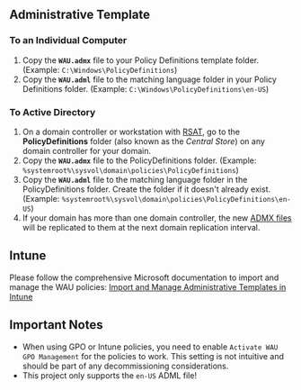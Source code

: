 ## Administrative Template

### To an Individual Computer
1. Copy the **`WAU.admx`** file to your Policy Definitions template folder. (Example: `C:\Windows\PolicyDefinitions`)
2. Copy the **`WAU.adml`** file to the matching language folder in your Policy Definitions folder. (Example: `C:\Windows\PolicyDefinitions\en-US`)

### To Active Directory
1. On a domain controller or workstation with [RSAT](https://learn.microsoft.com/en-us/troubleshoot/windows-server/system-management-components/remote-server-administration-tools), go to the **PolicyDefinitions** folder (also known as the _Central Store_) on any domain controller for your domain.
2. Copy the **`WAU.admx`** file to the PolicyDefinitions folder. (Example: `%systemroot%\sysvol\domain\policies\PolicyDefinitions`)
3. Copy the **`WAU.adml`** file to the matching language folder in the PolicyDefinitions folder. Create the folder if it doesn't already exist. (Example: `%systemroot%\sysvol\domain\policies\PolicyDefinitions\en-US`)
4. If your domain has more than one domain controller, the new [ADMX files](https://learn.microsoft.com/en-us/troubleshoot/windows-client/group-policy/create-and-manage-central-store) will be replicated to them at the next domain replication interval.

## Intune

Please follow the comprehensive Microsoft documentation to import and manage the WAU policies:
[Import and Manage Administrative Templates in Intune](https://learn.microsoft.com/en-us/mem/intune-service/configuration/administrative-templates-import-custom#add-the-admx-and-adml-files)

## Important Notes

- When using GPO or Intune policies, you need to enable `Activate WAU GPO Management` for the policies to work. This setting is not intuitive and should be part of any decommissioning considerations.
- This project only supports the `en-US` ADML file!